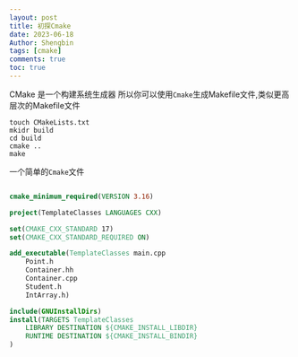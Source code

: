 ```yaml
--- 
layout: post
title: 初探Cmake
date: 2023-06-18
Author: Shengbin 
tags: [cmake]
comments: true
toc: true
---
```



CMake 是一个构建系统生成器
所以你可以使用`Cmake`生成Makefile文件,类似更高层次的Makefile文件

```shell
touch CMakeLists.txt
mkidr build
cd build 
cmake ..
make 
```

一个简单的`Cmake`文件

```cmake

cmake_minimum_required(VERSION 3.16)

project(TemplateClasses LANGUAGES CXX)

set(CMAKE_CXX_STANDARD 17)
set(CMAKE_CXX_STANDARD_REQUIRED ON)

add_executable(TemplateClasses main.cpp
    Point.h
    Container.hh
    Container.cpp
    Student.h
    IntArray.h)

include(GNUInstallDirs)
install(TARGETS TemplateClasses
    LIBRARY DESTINATION ${CMAKE_INSTALL_LIBDIR}
    RUNTIME DESTINATION ${CMAKE_INSTALL_BINDIR}
)
```
